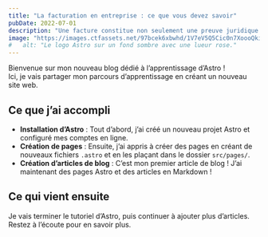 ```yaml
---
title: "La facturation en entreprise : ce que vous devez savoir"
pubDate: 2022-07-01
description: "Une facture constitue non seulement une preuve juridique des transactions, mais également un document essentiel pour la comptabilité et la fiscalité. Cet article explore en détail les aspects fondamentaux de la facturation en entreprise."
image: "https://images.ctfassets.net/97bcek6xbwhd/1V7eV5Q5Cic0n7XoooQkio/c703adaa90202f06609e8d4adcd955bd/dd8c92e1-1a6a-4230-b811-dbc30033f060_facture-1.png?w=680&fm=webp"
#   alt: "Le logo Astro sur un fond sombre avec une lueur rose."
---
```


Bienvenue sur mon nouveau blog dédié à l’apprentissage d’Astro !  
Ici, je vais partager mon parcours d’apprentissage en créant un nouveau site web.

## Ce que j’ai accompli

- **Installation d’Astro** : Tout d’abord, j’ai créé un nouveau projet Astro et configuré mes comptes en ligne.
- **Création de pages** : Ensuite, j’ai appris à créer des pages en créant de nouveaux fichiers `.astro` et en les plaçant dans le dossier `src/pages/`.
- **Création d’articles de blog** : C’est mon premier article de blog ! J’ai maintenant des pages Astro et des articles en Markdown !

## Ce qui vient ensuite

Je vais terminer le tutoriel d’Astro, puis continuer à ajouter plus d’articles.  
Restez à l’écoute pour en savoir plus.
